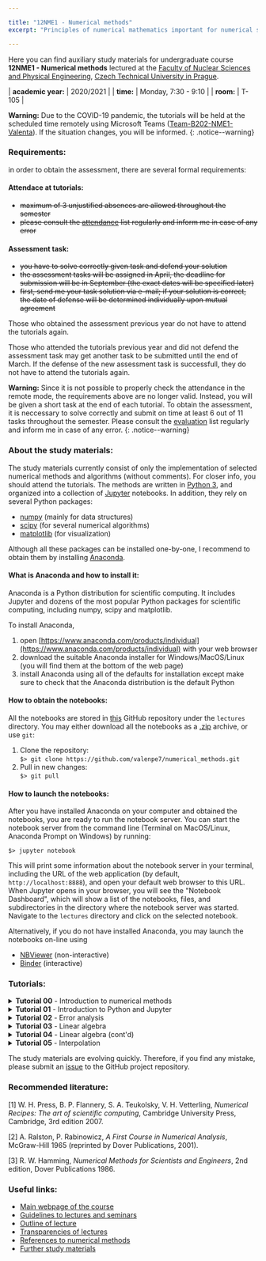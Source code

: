 ```yaml
---

title: "12NME1 - Numerical methods"
excerpt: "Principles of numerical mathematics important for numerical solving of problems related mainly to physics and technology are demonstrated using Python programming language. The course covers methods to solve algebraic equations, nonlinear equations, ordinary differential equations (initial and boundary value problems), methods for interpolation and extrapolation, numerical optimization, and data sorting."

---
```


Here you can find auxiliary study materials for undergraduate course <b>12NME1 - Numerical methods</b> lectured at the [Faculty of Nuclear Sciences and Physical Engineering](https://www.fjfi.cvut.cz/cz/), [Czech Technical University in Prague](https://www.cvut.cz/).

| **academic year:** | 2020/2021 |
| **time:** | Monday, 7:30 - 9:10 |
| **room:** | T-105 |

**Warning:** Due to the COVID-19 pandemic, the tutorials will be held at the scheduled time remotely using Microsoft Teams ([Team-B202-NME1-Valenta](https://teams.microsoft.com/l/channel/19%3a1004cbffd51143eeb1d526f4066b4d37%40thread.tacv2/General?groupId=1793b8cb-591b-4a71-965e-b01e74a19aae&tenantId=f345c406-5268-43b0-b19f-5862fa6833f8)). If the situation changes, you will be informed.
{: .notice--warning}

### Requirements:

in order to obtain the assessment, there are several formal requirements: 

#### Attendace at tutorials:
- ~~maximum of 3 unjustified absences are allowed throughout the semester~~
- ~~please consult the [attendance](https://teams.microsoft.com/l/file/ED4AE881-3282-490E-A280-63094336D17D?tenantId=f345c406-5268-43b0-b19f-5862fa6833f8&fileType=xlsx&objectUrl=https%3A%2F%2Fcampuscvut.sharepoint.com%2Fsites%2FTeam-B202-12NME1-Valenta%2FSdilene%20dokumenty%2FGeneral%2Fattendance_list.xlsx&baseUrl=https%3A%2F%2Fcampuscvut.sharepoint.com%2Fsites%2FTeam-B202-12NME1-Valenta&serviceName=teams&threadId=19:1004cbffd51143eeb1d526f4066b4d37@thread.tacv2&groupId=1793b8cb-591b-4a71-965e-b01e74a19aae) list regularly and inform me in case of any error~~

#### Assessment task:
- ~~you have to solve correctly given task and defend your solution~~
- ~~the assessment tasks will be assigned in April, the deadline for submission will be in September (the exact dates will be specified later)~~  
- ~~first, send me your task solution via e-mail; if your solution is correct, the date of defense will be determined individually upon mutual agreement~~

Those who obtained the assessment previous year do not have to attend the tutorials again.

Those who attended the tutorials previous year and did not defend the assessment task may get another task to be submitted until the end of March. If the defense of the new assessment task is successfull, they do not have to attend the tutorials again.

**Warning:** Since it is not possible to properly check the attendance in the remote mode, the requirements above are no longer valid. Instead, you will be given a short task at the end of each tutorial. To obtain the assessment, it is neccessary to solve correctly and submit on time at least 6 out of 11 tasks throughout the semester. Please consult the [evaluation](https://teams.microsoft.com/l/file/ED4AE881-3282-490E-A280-63094336D17D?tenantId=f345c406-5268-43b0-b19f-5862fa6833f8&fileType=xlsx&objectUrl=https%3A%2F%2Fcampuscvut.sharepoint.com%2Fsites%2FTeam-B202-12NME1-Valenta%2FSdilene%20dokumenty%2FGeneral%2Fattendance_list.xlsx&baseUrl=https%3A%2F%2Fcampuscvut.sharepoint.com%2Fsites%2FTeam-B202-12NME1-Valenta&serviceName=teams&threadId=19:1004cbffd51143eeb1d526f4066b4d37@thread.tacv2&groupId=1793b8cb-591b-4a71-965e-b01e74a19aae) list regularly and inform me in case of any error.
{: .notice--warning}

### About the study materials:

The study materials currently consist of only the implementation of selected numerical methods and algorithms (without comments). For closer info, you should attend the tutorials. The methods are written in [Python 3](https://www.python.org/), and organized into a collection of [Jupyter](https://www.jupyter.org) notebooks. In addition, they rely on several Python packages:
- [numpy](https://numpy.org/) (mainly for data structures)
- [scipy](https://www.scipy.org/) (for several numerical algorithms)
- [matplotlib](https://matplotlib.org/) (for visualization)

Although all these packages can be installed one-by-one, I recommend to obtain them by installing [Anaconda](https://www.anaconda.com/).

#### What is Anaconda and how to install it:

Anaconda is a Python distribution for scientific computing. It includes Jupyter and dozens of the most popular Python packages for scientific computing, including numpy, scipy and matplotlib. 

To install Anaconda, 
1. open [https://www.anaconda.com/products/individual](https://www.anaconda.com/products/individual) with your web browser
2. download the suitable Anaconda installer for Windows/MacOS/Linux (you will find them at the bottom of the web page)
3. install Anaconda using all of the defaults for installation except make sure to check that the Anaconda distribution is the default Python

#### How to obtain the notebooks:

All the notebooks are stored in [this](https://github.com/valenpe7/numerical_methods) GitHub repository under the `lectures` directory. You may either download all the notebooks as a [.zip](https://github.com/valenpe7/numerical_methods/archive/master.zip) archive, or use `git`:

1. Clone the repository:  
```$> git clone https://github.com/valenpe7/numerical_methods.git```
2. Pull in new changes:  
``` $> git pull ```

#### How to launch the notebooks:

After you have installed Anaconda on your computer and obtained the notebooks, you are ready to run the notebook server. You can start the notebook server from the command line (Terminal on MacOS/Linux, Anaconda Prompt on Windows) by running:
```
$> jupyter notebook
```
This will print some information about the notebook server in your terminal, including the URL of the web application (by default, `http://localhost:8888`), and open your default web browser to this URL. When Jupyter opens in your browser, you will see the "Notebook Dashboard", which will show a list of the notebooks, files, and subdirectories in the directory where the notebook server was started. Navigate to the `lectures` directory and click on the selected notebook.

Alternatively, if you do not have installed Anaconda, you may launch the notebooks on-line using

* [NBViewer](https://nbviewer.jupyter.org) (non-interactive)
* [Binder](https://mybinder.org) (interactive)

### Tutorials:

<section class="page__content" itemprop="text"> 

<details class="page__content" itemprop="text">
<summary>
<strong>Tutorial 00</strong> - Introduction to numerical methods
</summary>
<p markdown="1">
Organization of tutorials, installation and setup of required tools
</p>
</details>

<details class="page__content" itemprop="text">
<summary>
<strong>Tutorial 01</strong> - Introduction to Python and Jupyter
</summary>
<p markdown="1">
Basic concepts and features of Python, numeric and math-related functions and data types, Jupyter environment, numpy, scipy, matplotlib modules.  
Download the [assignment](https://raw.githubusercontent.com/valenpe7/numerical_methods/master/tasks/task_01.ipynb) and submit your soulution in the .ipynb format [here](https://form.jotform.com/210404523662042) (<span style="color:red">deadline: 28/02/2021 23:59 CET</span>).  
Materials from lecture: [nbviewer](https://nbviewer.jupyter.org/github/valenpe7/numerical_methods/blob/master/lectures/01-introduction.ipynb), [binder](https://mybinder.org/v2/gh/valenpe7/numerical_methods/HEAD?filepath=lectures%2F01-introduction.ipynb), [ipynb](https://raw.githubusercontent.com/valenpe7/numerical_methods/master/lectures/01-introduction.ipynb)
</p>
</details>

<details class="page__content" itemprop="text">
<summary>
<strong>Tutorial 02</strong> - Error analysis
</summary>
<p markdown="1">
Floating point representation of numbers, roundoff error, truncation error, numerical stability and condition number.   
Download the [assignment](https://raw.githubusercontent.com/valenpe7/numerical_methods/master/tasks/task_02.ipynb) and submit your soulution in the .ipynb format [here](https://form.jotform.com/210404436620342) (<span style="color:red">deadline: 07/03/2021 23:59 CET</span>).  
Materials from lecture: [nbviewer](https://nbviewer.jupyter.org/github/valenpe7/numerical_methods/blob/master/lectures/02-error_analysis.ipynb), [binder](https://mybinder.org/v2/gh/valenpe7/numerical_methods/HEAD?filepath=lectures%2F02-error_analysis.ipynb), [ipynb](https://raw.githubusercontent.com/valenpe7/numerical_methods/master/lectures/02-error_analysis.ipynb)
</p>
</details>

<details class="page__content" itemprop="text">
<summary>
<strong>Tutorial 03</strong> - Linear algebra
</summary>
<p markdown="1">
Basic linear algebra operations, direct methods for solving linear equation systems, forward and backward substitution, Gaussian elimination, LU decomposition, Thomas algorithm.  
Download the [assignment](https://raw.githubusercontent.com/valenpe7/numerical_methods/master/tasks/task_03.ipynb) and submit your soulution in the .ipynb format [here](https://form.jotform.com/210405082358348) (<span style="color:red">deadline: 14/03/2021 23:59 CET</span>).  
Materials from lecture: [nbviewer](https://nbviewer.jupyter.org/github/valenpe7/numerical_methods/blob/master/lectures/03-linear_algebra.ipynb), [binder](https://mybinder.org/v2/gh/valenpe7/numerical_methods/HEAD?filepath=lectures%2F03-linear_algebra.ipynb), [ipynb](https://raw.githubusercontent.com/valenpe7/numerical_methods/master/lectures/03-linear_algebra.ipynb)
</p>
</details>

<details class="page__content" itemprop="text">
<summary>
<strong>Tutorial 04</strong> - Linear algebra (cont'd)
</summary>
<p markdown="1">
Iterative methods for solving linear equation systems, Jacobi method, Gauss-Seidel method, successive overrelaxation method, power iteration and eigensystems, conjugate gradient method.  
Download the [assignment](https://raw.githubusercontent.com/valenpe7/numerical_methods/master/tasks/task_04.ipynb) and submit your soulution in the .ipynb format [here](https://form.jotform.com/210405178142345) (<span style="color:red">deadline: 21/03/2021 23:59 CET</span>).  
Materials from lecture: [nbviewer](https://nbviewer.jupyter.org/github/valenpe7/numerical_methods/blob/master/lectures/04-linear_algebra_contd.ipynb), [binder](https://mybinder.org/v2/gh/valenpe7/numerical_methods/HEAD?filepath=lectures%2F04-linear_algebra_contd.ipynb), [ipynb](https://raw.githubusercontent.com/valenpe7/numerical_methods/master/lectures/04-linear_algebra_contd.ipynb)
</p>
</details>

<details class="page__content" itemprop="text">
<summary>
<strong>Tutorial 05</strong> - Interpolation
</summary>
<p markdown="1">
Piece-wise linear interpolation, Lagrange interpolation and Neville's algorithm, Chebyshev polynomials and approximation, linear and quadratic least squares interpolation.  
Download the [assignment](https://raw.githubusercontent.com/valenpe7/numerical_methods/master/tasks/task_05.ipynb) and submit your soulution in the .ipynb format [here](https://form.jotform.com/210405129320339) (<span style="color:red">deadline: 28/03/2021 23:59 CET</span>).  
Materials from lecture: [nbviewer](https://nbviewer.jupyter.org/github/valenpe7/numerical_methods/blob/master/lectures/05-interpolation.ipynb), [binder](https://mybinder.org/v2/gh/valenpe7/numerical_methods/HEAD?filepath=lectures%2F05-interpolation.ipynb), [ipynb](https://raw.githubusercontent.com/valenpe7/numerical_methods/master/lectures/05-interpolation.ipynb)
</p>
</details>


<!--

<details class="page__content" itemprop="text">
  <summary>
    <b>Tutorial 06</b> - Data sorting 
  </summary>
  <p>
    Various algorithms for data sorting and their comparison, bubble sort, selection sort, insertion sort, shell sort, quicksort, heap sort, benchmarking.
  </p>

  <p> Download the 
    <a href="https://raw.githubusercontent.com/valenpe7/numerical_methods/master/tasks/task_06.ipynb" download>asignment</a> 
    and submit your soulution in the .ipynb format 
    <a href="https://">here</a> 
    (deadline: 11/04/2021 23:59 CET).
  </p>

  <p> Materials from lecture:
    <a href="https://nbviewer.jupyter.org/github/valenpe7/numerical_methods/blob/master/lectures/06-data_sorting.ipynb">nbviewer</a>, 
    <a href="https://mybinder.org/v2/gh/valenpe7/numerical_methods/HEAD?filepath=lectures%2F06-data_sorting.ipynb">binder</a>, 
    <a href="https://raw.githubusercontent.com/valenpe7/numerical_methods/master/lectures/06-data_sorting.ipynb" download>ipynb</a>
  </p>

</details>

<details class="page__content" itemprop="text">
  <summary>
    <b>Tutorial 07</b> - Nonlinear equations 
  </summary>
  <p>
    Root finding and nonlinear set of equations, bisection method, secant method, false position method, Newton-Raphson method.
  </p>

  <p> Download the 
    <a href="https://raw.githubusercontent.com/valenpe7/numerical_methods/master/tasks/task_07.ipynb" download>asignment</a> 
    and submit your soulution in the .ipynb format 
    <a href="https://">here</a> 
    (deadline: 18/04/2021 23:59 CET).
  </p>

  <p> Materials from lecture:  
    <a href="https://nbviewer.jupyter.org/github/valenpe7/numerical_methods/blob/master/lectures/07-nonlinear_equations.ipynb">nbviewer</a>, 
    <a href="https://mybinder.org/v2/gh/valenpe7/numerical_methods/HEAD?filepath=lectures%2F07-nonlinear_equations.ipynb">binder</a>, 
    <a href="https://raw.githubusercontent.com/valenpe7/numerical_methods/master/lectures/07-nonlinear_equations.ipynb" download>ipynb</a>
  </p>

</details>

<details class="page__content" itemprop="text">
  <summary>
    <b>Tutorial 08</b> - Numerical optimization
  </summary>
  <p>
    Search for extremes of functions, golden section search, parabolic interpolation search, gradient descent.
  </p>

  <p> Download the 
    <a href="https://raw.githubusercontent.com/valenpe7/numerical_methods/master/tasks/task_08.ipynb" download>asignment</a> 
    and submit your soulution in the .ipynb format 
    <a href="https://">here</a> 
    (deadline: 25/04/2021 23:59 CET).
  </p>

  <p> Materials from lecture:  
    <a href="https://nbviewer.jupyter.org/github/valenpe7/numerical_methods/blob/master/lectures/08-optimization.ipynb">nbviewer</a>, 
    <a href="https://mybinder.org/v2/gh/valenpe7/numerical_methods/HEAD?filepath=lectures%2F08-optimization.ipynb">binder</a>, 
    <a href="https://raw.githubusercontent.com/valenpe7/numerical_methods/master/lectures/08-optimization.ipynb" download>ipynb</a>
  </p>

</details>

<details class="page__content" itemprop="text">
  <summary>
    <b>Tutorial 09</b> - Quadrature
  </summary>
  <p>
    Numerical integration of functions, rectangular rule, trapezoidal rule, Simpson's rule, Romberg's method, Gaussian quadrature, Monte-Carlo integration and random number generators.
  </p>

  <p> Download the 
    <a href="https://raw.githubusercontent.com/valenpe7/numerical_methods/master/tasks/task_09.ipynb" download>asignment</a> 
    and submit your soulution in the .ipynb format 
    <a href="https://">here</a> 
    (deadline: 02/05/2021 23:59 CET).
  </p>

  <p> Materials from lecture:  
    <a href="https://nbviewer.jupyter.org/github/valenpe7/numerical_methods/blob/master/lectures/09-quadrature.ipynb">nbviewer</a>, 
    <a href="https://mybinder.org/v2/gh/valenpe7/numerical_methods/HEAD?filepath=lectures%2F09-quadrature.ipynb">binder</a>, 
    <a href="https://raw.githubusercontent.com/valenpe7/numerical_methods/master/lectures/09-quadrature.ipynb" download>ipynb</a>
  </p>

</details>

<details class="page__content" itemprop="text">
  <summary>
    <b>Tutorial 10</b> - Initial value problems
  </summary>
  <p>
    Initial value problems of ordinary differential equations, explicit and implicit Euler's method, Runge-Kutta methods, Leap-Frog, Adams-Bashford, Adams-Moulton, predictor-corrector, Bulirsch-Stoer algorithm, stiff equations.
  </p>

  <p> Download the 
    <a href="https://raw.githubusercontent.com/valenpe7/numerical_methods/master/tasks/task_10.ipynb" download>asignment</a> 
    and submit your soulution in the .ipynb format 
    <a href="https://">here</a> 
    (deadline: 09/05/2021 23:59 CET).
  </p>

  <p> Materials from lecture:  
    <a href="https://nbviewer.jupyter.org/github/valenpe7/numerical_methods/blob/master/lectures/10-initial_value_problems.ipynb">nbviewer</a>, 
    <a href="https://mybinder.org/v2/gh/valenpe7/numerical_methods/HEAD?filepath=lectures%2F10-initial_value_problems.ipynb">binder</a>, 
    <a href="https://raw.githubusercontent.com/valenpe7/numerical_methods/master/lectures/10-initial_value_problems.ipynb" download>ipynb</a>
  </p>

</details>

<details class="page__content" itemprop="text">
  <summary>
    <b>Tutorial 11</b> - Boundary value problems
  </summary>
  <p>
    Boundary value problems of ordinary differential equations, finite difference method, shooting method.
  </p>

  <p> Download the 
    <a href="https://raw.githubusercontent.com/valenpe7/numerical_methods/master/tasks/task_11.ipynb" download>asignment</a> 
    and submit your soulution in the .ipynb format 
    <a href="https://">here</a> 
    (deadline: 16/05/2021 23:59 CET).
  </p>

  <p> Materials from lecture: 
    <a href="https://nbviewer.jupyter.org/github/valenpe7/numerical_methods/blob/master/lectures/11-boundary_value_problems.ipynb">nbviewer</a>, 
    <a href="https://mybinder.org/v2/gh/valenpe7/numerical_methods/HEAD?filepath=lectures%2F11-boundary_value_problems.ipynb">binder</a>, 
    <a href="https://raw.githubusercontent.com/valenpe7/numerical_methods/master/lectures/11-boundary_value_problems.ipynb" download>ipynb</a>
  </p>

</details>

<details class="page__content" itemprop="text">
  <summary>
    <b>Tutorial 12</b> - Individual consultations, evaluation of assessment tasks
  </summary>
  <p>
    Final tutorial, refreshing of selected topics
  </p>
</details>

-->

</section>

The study materials are evolving quickly. Therefore, if you find any mistake, please submit an [issue](https://github.com/valenpe7/numerical_methods/issues) to the GitHub project repository.

### Recommended literature:

[1] W. H. Press, B. P. Flannery, S. A. Teukolsky, V. H. Vetterling, *Numerical Recipes: The art of scientific computing*, Cambridge University Press, Cambridge, 3rd edition 2007.

[2] A. Ralston, P. Rabinowicz, *A First Course in Numerical Analysis*, McGraw-Hill 1965 (reprinted by Dover Publications, 2001).

[3] R. W. Hamming, *Numerical Methods for Scientists and Engineers*, 2nd edition, Dover Publications 1986.

### Useful links:

- [Main webpage of the course](http://kfe.fjfi.cvut.cz/~vachal/edu/nme/)
- [Guidelines to lectures and seminars](http://kfe.fjfi.cvut.cz/~limpouch/numet/NMECvic.pdf)
- [Outline of lecture](http://kfe.fjfi.cvut.cz/~limpouch/numet/sylnum.html)
- [Transparencies of lectures](http://kfe.fjfi.cvut.cz/~limpouch/numet/lecnum.html)
- [References to numerical methods](http://kfe.fjfi.cvut.cz/~limpouch/numet/refnum.html)
- [Further study materials](http://kfe.fjfi.cvut.cz/~vachal/edu/nme/cviceni/index.html)

